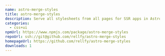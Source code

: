 ```yaml
---
name: astro-merge-styles
title: astro-merge-styles
description: Serve all stylesheets from all pages for SSR apps in Astro
categories:
  - css+ui
npmUrl: https://www.npmjs.com/package/astro-merge-styles
repoUrl: ssh://git@github.com/rellfy/astro-merge-styles
homepageUrl: https://github.com/rellfy/astro-merge-styles
downloads: 1
---
```

